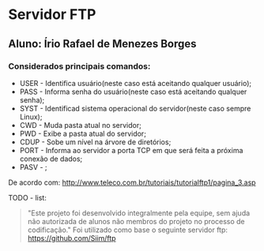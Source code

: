 # Servidor FTP
## Aluno: Írio Rafael de Menezes Borges

### Considerados principais comandos:

* USER - Identifica usuário(neste caso está aceitando qualquer usuário);
* PASS - Informa senha do usuário(neste caso está aceitando qualquer senha);
* SYST - Identificad sistema operacional do servidor(neste caso sempre Linux);
* CWD - Muda pasta atual no servidor;
* PWD - Exibe a pasta atual do servidor;
* CDUP - Sobe um nível na árvore de diretórios;
* PORT - Informa ao servidor a porta TCP em que será feita a próxima conexão de dados;
* PASV - ;

De acordo com: http://www.teleco.com.br/tutoriais/tutorialftp1/pagina_3.asp

TODO - list:



> "Este projeto foi desenvolvido integralmente pela equipe, sem ajuda não autorizada de alunos não membros do projeto no processo de codificação."
> Foi utilizado como base o seguinte servidor ftp: <https://github.com/Siim/ftp>
